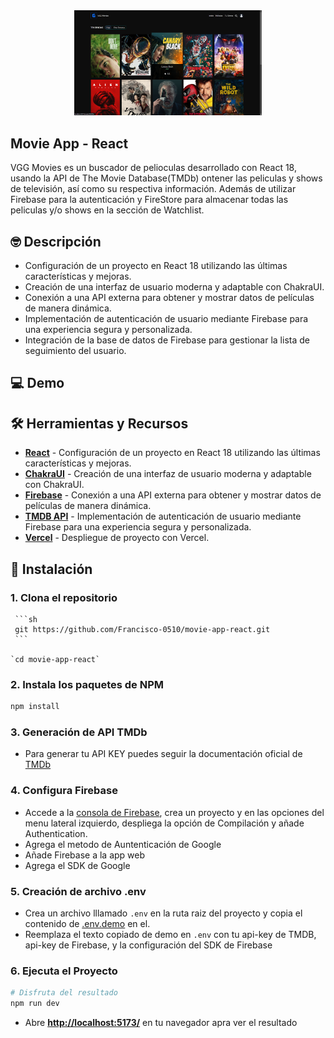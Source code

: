 <div align="center">
    <img width="300px" src="/public/thumbnails-project/VGG Movies Home.png" />
</div>

## Movie App - React

VGG Movies es un buscador de pelioculas desarrollado con React 18, usando la API de The Movie Database(TMDb) ontener las peliculas y shows de televisión, así como su respectiva información. Además de utilizar Firebase para la autenticación y FireStore para almacenar todas las peliculas y/o shows en la sección de Watchlist.

## 🤓 Descripción

- Configuración de un proyecto en React 18 utilizando las últimas características y mejoras.
- Creación de una interfaz de usuario moderna y adaptable con ChakraUI.
- Conexión a una API externa para obtener y mostrar datos de películas de manera dinámica.
- Implementación de autenticación de usuario mediante Firebase para una experiencia segura y personalizada.
- Integración de la base de datos de Firebase para gestionar la lista de seguimiento del usuario.

## 💻 Demo

## 🛠️ Herramientas y Recursos

- [**React**](https://es.react.dev/) - Configuración de un proyecto en React 18 utilizando las últimas características y mejoras.
- [**ChakraUI**](https://www.chakra-ui.com/) - Creación de una interfaz de usuario moderna y adaptable con ChakraUI.
- [**Firebase**](https://firebase.google.com/docs) - Conexión a una API externa para obtener y mostrar datos de películas de manera dinámica.
- [**TMDB API**](https://developer.themoviedb.org/docs/getting-started) - Implementación de autenticación de usuario mediante Firebase para una experiencia segura y personalizada.
- [**Vercel**](https://vercel.com/) - Despliegue de proyecto con Vercel.

## 🚀 Instalación

### 1. Clona el repositorio

     ```sh
     git https://github.com/Francisco-0510/movie-app-react.git
     ```

    `cd movie-app-react`

### 2. Instala los paquetes de NPM

```sh
npm install
```

### 3. Generación de API TMDb

- Para generar tu API KEY puedes seguir la documentación oficial de [TMDb](https://developer.themoviedb.org/docs/getting-started)

### 4. Configura Firebase

- Accede a la [consola de Firebase](https://firebase.google.com/), crea un proyecto y en las opciones del menu lateral izquierdo, despliega la opción de Compilación y añade Authentication.
- Agrega el metodo de Auntenticación de Google
- Añade Firebase a la app web
- Agrega el SDK de Google

### 5. Creación de archivo .env

- Crea un archivo lllamado `.env` en la ruta raiz del proyecto y copia el contenido de [.env.demo](.env.demo) en el.
- Reemplaza el texto copiado de demo en `.env` con tu api-key de TMDB, api-key de Firebase, y la configuración del SDK de Firebase

### 6. Ejecuta el Proyecto

```bash
# Disfruta del resultado
npm run dev
```

- Abre [**http://localhost:5173/**](http://localhost:5173/) en tu navegador apra ver el resultado
